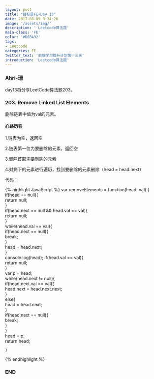 ```yaml
---
layout: post
title: "目标是FE-Day 13"
date: 2017-08-09 0:34:26
image: '/assets/img/'
description: ' Leetcode算法题'
main-class: 'FE'
color: '#D6BA32'
tags:
- Leetcode
categories: FE
twitter_text: '前端学习提升计划第十三天'
introduction: 'Leetcode算法题'
---
```


### Ahri-珊

day13将分享LeetCode算法题203。

### 203. Remove Linked List Elements

删除链表中值为val的元素。

#### 心路历程

1.链表为空，返回空

 2.链表第一位为要删除的元素，返回空
 
 3.删除首部需要删除的元素
 
 4.对剩下的元素进行遍历，找到要删除的元素删除（head = head.next）
 
代码：

{% highlight JavaScript %}
var removeElements = function(head, val) {
      if(head == null){  
        return null;  
    }  
    if(head.next == null && head.val == val){  
        return null;  
    }  
    while(head.val == val){  
        if(head.next == null){  
            break;  
        }  
        head = head.next;  
    }  
    console.log(head);
    if(head.val == val){  
        return null;  
    }  
    var p = head;  
    while(head.next != null){  
        if(head.next.val == val){  
            head.next = head.next.next;  
        }  
        else{  
            head = head.next;  
        }  
        if(head.next == null){  
            break;  
        }  
    }   
    head = p;   
    return head;  
      
    } 
{% endhighlight %}

### END